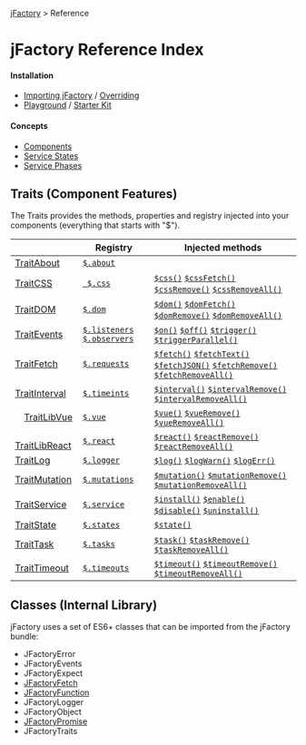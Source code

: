 [jFactory](index.md) > Reference 

# jFactory Reference Index

#### Installation
* [Importing jFactory](ref-import.md) <!--/ [External Dependencies](ref-import.md#external-dependencies)--> / [Overriding](ref-import.md#overriding)
* [Playground](playground/README.md) /  [Starter Kit](https://github.com/jfactory-es/jfactory-starterkit)

#### Concepts

* [Components](ref-components.md)
* [Service States](TraitService-States.md)
* [Service Phases](TraitService-Phases.md)

## Traits (Component Features)

The Traits provides the methods, properties and registry injected into your components (everything that starts with "$"). 

|                                   | Registry     | Injected methods                                                     |
|-----------------------------------|--------------|----------------------------------------------------------------------|  
| [TraitAbout](TraitAbout.md)       | [`$.about`](TraitAbout.md)    |                                                                      |
| [TraitCSS](TraitCSS.md)           |[` $.css`](TraitCSS.md)      | [`$css()`](TraitCSS.md) [`$cssFetch()`](TraitCSS.md) [`$cssRemove()`](TraitCSS.md) [`$cssRemoveAll()`](TraitCSS.md)              |
| [TraitDOM](TraitDOM.md)           | [`$.dom`](TraitDOM.md)      | [`$dom()`](TraitDOM.md) [`$domFetch()`](TraitDOM.md) [`$domRemove()`](TraitDOM.md) [`$domRemoveAll()`](TraitDOM.md)              |
| [TraitEvents](TraitEvents.md)     | [`$.listeners`](TraitEvents.md) [`$.observers`](TraitEvents.md) | [`$on()`](TraitEvents.md) [`$off()`](TraitEvents.md) [`$trigger()`](TraitEvents.md) [`$triggerParallel()`](TraitEvents.md)    |
| [TraitFetch](TraitFetch.md)       | [`$.requests`](TraitFetch.md) | [`$fetch()`](TraitFetch.md) [`$fetchText()`](TraitFetch.md) [`$fetchJSON()`](TraitFetch.md) [`$fetchRemove()`](TraitFetch.md) [`$fetchRemoveAll()`](TraitFetch.md) |
| [TraitInterval](TraitInterval.md) | [`$.timeints`](TraitInterval.md) | [`$interval()`](TraitInterval.md) [`$intervalRemove()`](TraitInterval.md) [`$intervalRemoveAll()`](TraitInterval.md)             |
| <img height="16" src="https://vuejs.org/images/logo.png">[TraitLibVue](TraitLibVue.md)     | [`$.vue`](TraitLibVue.md)      | [`$vue()`](TraitLibVue.md) [`$vueRemove()`](TraitLibVue.md) [`$vueRemoveAll()`](TraitLibVue.md)                            |
| <img height="16" src="https://upload.wikimedia.org/wikipedia/commons/a/a7/React-icon.svg">[TraitLibReact](TraitLibReact.md) | [`$.react`](TraitLibReact.md)    | [`$react()`](TraitLibReact.md) [`$reactRemove()`](TraitLibReact.md) [`$reactRemoveAll()`](TraitLibReact.md)                            |
| [TraitLog](TraitLog.md)           | [`$.logger`](TraitLog.md)   | [`$log()`](TraitLog.md) [`$logWarn()`](TraitLog.md) [`$logErr()`](TraitLog.md)                                    |
| [TraitMutation](TraitMutation.md) | [`$.mutations`](TraitMutation.md)| [`$mutation()`](TraitMutation.md) [`$mutationRemove()`](TraitMutation.md) [`$mutationRemoveAll()`](TraitMutation.md)             |
| [TraitService](TraitService.md)   | [`$.service`](TraitService.md)  | [`$install()`](TraitService.md) [`$enable()`](TraitService.md) [`$disable()`](TraitService.md) [`$uninstall()`](TraitService.md)                 |
| [TraitState](TraitState.md)       | [`$.states`](TraitState.md)   | [`$state()`](TraitState.md)                                                           |
| [TraitTask](TraitTask.md)         | [`$.tasks`](TraitTask.md)    | [`$task()`](TraitTask.md) [`$taskRemove()`](TraitTask.md) [`$taskRemoveAll()`](TraitTask.md)                         |
| [TraitTimeout](TraitTimeout.md)   | [`$.timeouts`](TraitTimeout.md) | [`$timeout()`](TraitTimeout.md) [`$timeoutRemove()`](TraitTimeout.md) [`$timeoutRemoveAll()`](TraitTimeout.md)                |
 
## Classes (Internal Library)

jFactory uses a set of ES6+ classes that can be imported from the jFactory bundle:

* JFactoryError
* JFactoryEvents
* JFactoryExpect
* [JFactoryFetch](JFactoryFetch.md)
* [JFactoryFunction](JFactoryFunction.md)
* JFactoryLogger
* JFactoryObject
* [JFactoryPromise](JFactoryPromise.md)
* JFactoryTraits